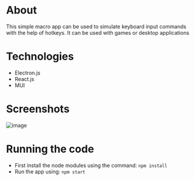# About
This simple macro app can be used to simulate keyboard input commands with the help of hotkeys. It can be used with games or desktop applications

# Technologies
- Electron.js
- React.js
- MUI

# Screenshots
![image](https://github.com/shaheer1642/macroapp/assets/90972275/40b696c9-2e98-43c3-9704-ea28740f0eb3)

# Running the code
- First install the node modules using the command: `npm install`
- Run the app using: `npm start`
